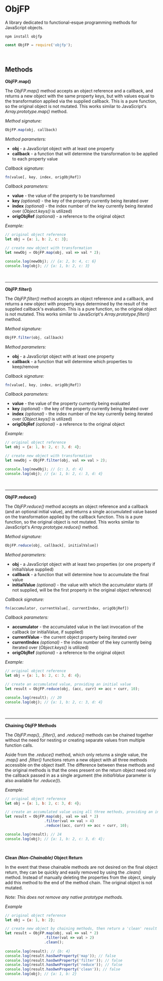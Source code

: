 # ObjFP

A library dedicated to functional-esque programming methods for JavaScript objects.

`npm install objfp`

```javascript
const ObjFP = require('objfp');
```

&nbsp;

## Methods

**ObjFP.map()**

The *ObjFP.map()* method accepts an object reference and a callback, and returns a new object with the same property keys, but with values equal to the transformation applied via the supplied callback. This is a pure function, so the original object is not mutated. This works similar to JavaScript's *Array.prototype.map()* method. 

*Method signature:*

```javascript
ObjFP.map(obj, callback)
```

*Method parameters:*

* **obj** - a JavaScript object with at least one property
* **callback** - a function that will determine the transformation to be applied to each property value 

*Callback signature:*

```javascript
fn(value[, key, index, origObjRef])
```

*Callback parameters:*

* **value** - the value of the property to be transformed
* **key** *(optional)* - the key of the property currently being iterated over
* **index** *(optional)* - the index number of the key currently being iterated over (*Object.keys()* is utilized)
* **origObjRef** *(optional)* - a reference to the original object

*Example:*

```javascript
// original object reference
let obj = {a: 1, b: 2, c: 3};

// create new object with transformation
let newObj = ObjFP.map(obj, val => val * 2);

console.log(newObj); // {a: 2, b: 4, c: 6}
console.log(obj); // {a: 1, b: 2, c: 3}
```

&nbsp;

---

**ObjFP.filter()**

The *ObjFP.filter()* method accepts an object reference and a callback, and returns a new object with property keys determined by the result of the supplied callback's evaluation. This is a pure function, so the original object is not mutated. This works similar to JavaScript's *Array.prototype.filter()* method. 

*Method signature:*
```javascript
ObjFP.filter(obj, callback)
```

*Method parameters:*

* **obj** - a JavaScript object with at least one property
* **callback** - a function that will determine which properties to keep/remove

*Callback signature:*
```javascript
fn(value[, key, index, origObjRef])
```

*Callback parameters:*

* **value** - the value of the property currently being evaluated
* **key** *(optional)* - the key of the property currently being iterated over 
* **index** *(optional)* - the index number of the key currently being iterated over (*Object.keys()* is utilized)
* **origObjRef** *(optional)* - a reference to the original object

*Example:*

```javascript
// original object reference
let obj = {a: 1, b: 2, c: 3, d: 4};

// create new object with transformation
let newObj = ObjFP.filter(obj, val => val > 2);

console.log(newObj); // {c: 3, d: 4}
console.log(obj); // {a: 1, b: 2, c: 3, d: 4}
```

&nbsp;

---

**ObjFP.reduce()**

The *ObjFP.reduce()* method accepts an object reference and a callback (and an optional initial value), and returns a single accumulated value based on the transformation applied by the callback function. This is a pure function, so the original object is not mutated. This works similar to JavaScript's *Array.prototype.reduce()* method. 

*Method signature:*
```javascript
ObjFP.reduce(obj, callback[, initialValue])
```

*Method parameters:*

* **obj** - a JavaScript object with at least two properties (or one property if initialValue supplied)
* **callback** - a function that will determine how to accumulate the final value
* **initialValue** *(optional)* - the value with which the accumulator starts (if not supplied, will be the first property in the original object reference)

*Callback signature:*
```javascript
fn(accumulator, currentValue[, currentIndex, origObjRef])
```

*Callback parameters:*

* **accumulator** - the accumulated value in the last invocation of the callback (or initialValue, if supplied)
* **currentValue** - the current object property being iterated over
* **currentIndex** *(optional)* - the index number of the key currently being iterated over (*Object.keys()* is utilized)
* **origObjRef** *(optional)* - a reference to the original object

*Example:*

```javascript
// original object reference
let obj = {a: 1, b: 2, c: 3, d: 4};

// create an accumulated value, providing an initial value
let result = ObjFP.reduce(obj, (acc, curr) => acc + curr, 10);

console.log(result); // 20
console.log(obj); // {a: 1, b: 2, c: 3, d: 4}
```

&nbsp;

---

**Chaining ObjFP Methods**

The *ObjFP.map()*, *.filter()*, and *.reduce()* methods can be chained together without the need for nesting or creating separate values from multiple function calls.

Aside from the *.reduce()* method, which only returns a single value, the *.map()* and *.filter()* functions return a new object with all three methods accessible on the object itself. The difference between these methods and the original methods is that the ones present on the return object need only the callback passed in as a single argument (the *initialValue* parameter is also available for *.reduce()*).

*Example:*

```javascript
// original object reference
let obj = {a: 1, b: 2, c: 3, d: 4};

// create an accumulated value using all three methods, providing an initial value for the reduce() method
let result = ObjFP.map(obj, val => val * 2)
				  .filter(val => val > 4)
                  .reduce((acc, curr) => acc + curr, 10);

console.log(result); // 24
console.log(obj); // {a: 1, b: 2, c: 3, d: 4};
```

&nbsp;

**Clean *(Non-Chainable)* Object Return**

In the event that these chainable methods are not desired on the final object return, they can be quickly and easily removed by using the *.clean()* method. Instead of manually deleting the properties from the object, simply add this method to the end of the method chain. The original object is not mutated.

*Note: This does not remove any native prototype methods.*

*Example*

```javascript
// original object reference
let obj = {a: 1, b: 2};

// create new object by chaining methods, then return a 'clean' result
let result = ObjFP.map(obj, val => val * 2)
				  .filter(val => val > 2)
                  .clean();
                  
console.log(result); // {b: 4}
console.log(result.hasOwnProperty('map')); // false
console.log(result.hasOwnProperty('filter')); // false
console.log(result.hasOwnProperty('reduce')); // false
console.log(result.hasOwnProperty('clean')); // false
console.log(obj); // {a: 1, b: 2}
```

&nbsp;
